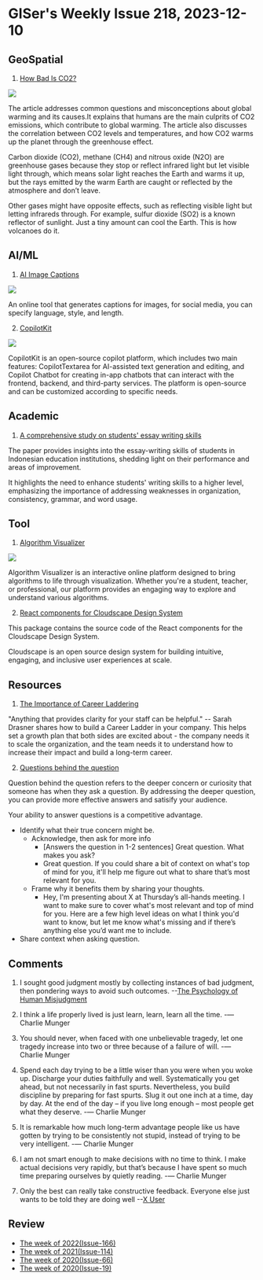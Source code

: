 # GISer's Weekly Issue 218, 2023-12-10

## GeoSpatial

1. [How Bad Is CO2?](https://unchartedterritories.tomaspueyo.com/p/how-bad-is-co2)

![](https://substackcdn.com/image/fetch/w_1456,c_limit,f_webp,q_auto:good,fl_progressive:steep/https%3A%2F%2Fsubstack-post-media.s3.amazonaws.com%2Fpublic%2Fimages%2F12f8179d-6159-4fde-9a54-5b565520368d_1600x898.png)

The article addresses common questions and misconceptions about global warming and its causes.It explains that humans are the main culprits of CO2 emissions, which contribute to global warming. The article also discusses the correlation between CO2 levels and temperatures, and how CO2 warms up the planet through the greenhouse effect.

Carbon dioxide (CO2), methane (CH4) and nitrous oxide (N2O) are greenhouse gases because they stop or reflect infrared light but let visible light through, which means solar light reaches the Earth and warms it up, but the rays emitted by the warm Earth are caught or reflected by the atmosphere and don’t leave.

Other gases might have opposite effects, such as reflecting visible light but letting infrareds through. For example, sulfur dioxide (SO2) is a known reflector of sunlight. Just a tiny amount can cool the Earth. This is how volcanoes do it.

## AI/ML

1. [AI Image Captions](https://felix.link/apps/captions)

![](https://cdn.beekka.com/blogimg/asset/202312/bg2023120501.webp)

An online tool that generates captions for images, for social media, you can specify language, style, and length.

2. [CopilotKit](CopilotKit)

![](https://private-user-images.githubusercontent.com/746397/288405135-1aa17608-46a5-4e2f-aad5-19c8f5c5f1bd.png?jwt=eyJhbGciOiJIUzI1NiIsInR5cCI6IkpXVCJ9.eyJpc3MiOiJnaXRodWIuY29tIiwiYXVkIjoicmF3LmdpdGh1YnVzZXJjb250ZW50LmNvbSIsImtleSI6ImtleTEiLCJleHAiOjE3MDIwNjE5NTQsIm5iZiI6MTcwMjA2MTY1NCwicGF0aCI6Ii83NDYzOTcvMjg4NDA1MTM1LTFhYTE3NjA4LTQ2YTUtNGUyZi1hYWQ1LTE5YzhmNWM1ZjFiZC5wbmc_WC1BbXotQWxnb3JpdGhtPUFXUzQtSE1BQy1TSEEyNTYmWC1BbXotQ3JlZGVudGlhbD1BS0lBSVdOSllBWDRDU1ZFSDUzQSUyRjIwMjMxMjA4JTJGdXMtZWFzdC0xJTJGczMlMkZhd3M0X3JlcXVlc3QmWC1BbXotRGF0ZT0yMDIzMTIwOFQxODU0MTRaJlgtQW16LUV4cGlyZXM9MzAwJlgtQW16LVNpZ25hdHVyZT04ZmJhMTIwNDMxZThmZTRkNGIzMDI3MzIyNGVkOGQxOWE2NmE1ZDlkMDMzODViM2YyMTQzOGY4YzA0ZjMxMmZmJlgtQW16LVNpZ25lZEhlYWRlcnM9aG9zdCZhY3Rvcl9pZD0wJmtleV9pZD0wJnJlcG9faWQ9MCJ9.EOaCPrP9tIZ0CCfr6dwFft5iLCLPY2ikFDn6Rxnb6SE)

CopilotKit is an open-source copilot platform, which includes two main features: CopilotTextarea for AI-assisted text generation and editing, and Copilot Chatbot for creating in-app chatbots that can interact with the frontend, backend, and third-party services. The platform is open-source and can be customized according to specific needs.

## Academic

1. [A comprehensive study on students' essay writing skills](https://typeset.io/papers/a-comprehensive-study-on-students-essay-writing-skills-1o1tope4)

The paper provides insights into the essay-writing skills of students in Indonesian education institutions, shedding light on their performance and areas of improvement.

It highlights the need to enhance students' writing skills to a higher level, emphasizing the importance of addressing weaknesses in organization, consistency, grammar, and word usage.

## Tool

1. [Algorithm Visualizer](https://github.com/algorithm-visualizer/algorithm-visualizer)

![](https://raw.githubusercontent.com/algorithm-visualizer/algorithm-visualizer/master/branding/screenshot.png)

Algorithm Visualizer is an interactive online platform designed to bring algorithms to life through visualization. Whether you're a student, teacher, or professional, our platform provides an engaging way to explore and understand various algorithms.

2. [React components for Cloudscape Design System](https://github.com/cloudscape-design/components)

This package contains the source code of the React components for the Cloudscape Design System.

Cloudscape is an open source design system for building intuitive, engaging, and inclusive user experiences at scale.

## Resources

1. [The Importance of Career Laddering](https://css-tricks.com/the-importance-of-career-laddering/)

"Anything that provides clarity for your staff can be helpful." -- Sarah Drasner shares how to build a Career Ladder in your company. This helps set a growth plan that both sides are excited about - the company needs it to scale the organization, and the team needs it to understand how to increase their impact and build a long-term career.

2. [Questions behind the question](https://newsletter.weskao.com/p/question-behind-the-question)

Question behind the question refers to the deeper concern or curiosity that someone has when they ask a question. By addressing the deeper question, you can provide more effective answers and satisify your audience.

Your ability to answer questions is a competitive advantage.

- Identify what their true concern might be.
  - Acknowledge, then ask for more info
    - [Answers the question in 1-2 sentences] Great question. What makes you ask?
    - Great question. If you could share a bit of context on what's top of mind for you, it'll help me figure out what to share that’s most relevant for you.
  - Frame why it benefits them by sharing your thoughts.
    - Hey, I'm presenting about X at Thursday’s all-hands meeting. I want to make sure to cover what's most relevant and top of mind for you. Here are a few high level ideas on what I think you'd want to know, but let me know what's missing and if there’s anything else you’d want me to include.
- Share context when asking question.

## Comments

1. I sought good judgment mostly by collecting instances of bad judgment, then pondering ways to avoid such outcomes.
   --[The Psychology of Human Misjudgment](https://fs.blog/great-talks/psychology-human-misjudgment/)

2. I think a life properly lived is just learn, learn, learn all the time. -— Charlie Munger

3. You should never, when faced with one unbelievable tragedy, let one tragedy increase into two or three because of a failure of will. -— Charlie Munger

4. Spend each day trying to be a little wiser than you were when you woke up. Discharge your duties faithfully and well. Systematically you get ahead, but not necessarily in fast spurts. Nevertheless, you build discipline by preparing for fast spurts. Slug it out one inch at a time, day by day. At the end of the day – if you live long enough – most people get what they deserve.
   -— Charlie Munger

5. It is remarkable how much long-term advantage people like us have gotten by trying to be consistently not stupid, instead of trying to be very intelligent. -— Charlie Munger

6. I am not smart enough to make decisions with no time to think. I make actual decisions very rapidly, but that’s because I have spent so much time preparing ourselves by quietly reading. -— Charlie Munger

7. Only the best can really take constructive feedback. Everyone else just wants to be told they are doing well
   --[X User](https://twitter.com/jasonlk/status/1459372100603441156)

## Review

- [The week of 2022(Issue-166)](../2022/issue-166.md)
- [The week of 2021(Issue-114)](../2021/issue-114.md)
- [The week of 2020(Issue-66)](../2020/issue-66.md)
- [The week of 2020(Issue-19)](../2019/issue-19.md)
